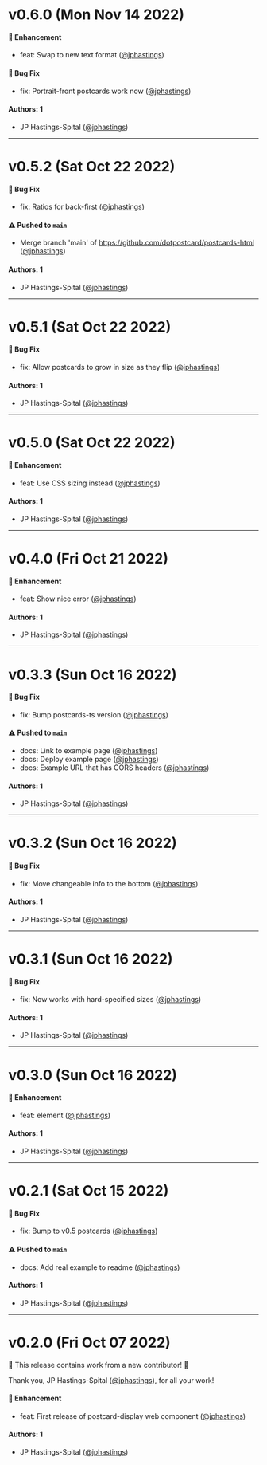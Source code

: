 # v0.6.0 (Mon Nov 14 2022)

#### 🚀 Enhancement

- feat: Swap to new text format ([@jphastings](https://github.com/jphastings))

#### 🐛 Bug Fix

- fix: Portrait-front postcards work now ([@jphastings](https://github.com/jphastings))

#### Authors: 1

- JP Hastings-Spital ([@jphastings](https://github.com/jphastings))

---

# v0.5.2 (Sat Oct 22 2022)

#### 🐛 Bug Fix

- fix: Ratios for back-first ([@jphastings](https://github.com/jphastings))

#### ⚠️ Pushed to `main`

- Merge branch 'main' of https://github.com/dotpostcard/postcards-html ([@jphastings](https://github.com/jphastings))

#### Authors: 1

- JP Hastings-Spital ([@jphastings](https://github.com/jphastings))

---

# v0.5.1 (Sat Oct 22 2022)

#### 🐛 Bug Fix

- fix: Allow postcards to grow in size as they flip ([@jphastings](https://github.com/jphastings))

#### Authors: 1

- JP Hastings-Spital ([@jphastings](https://github.com/jphastings))

---

# v0.5.0 (Sat Oct 22 2022)

#### 🚀 Enhancement

- feat: Use CSS sizing instead ([@jphastings](https://github.com/jphastings))

#### Authors: 1

- JP Hastings-Spital ([@jphastings](https://github.com/jphastings))

---

# v0.4.0 (Fri Oct 21 2022)

#### 🚀 Enhancement

- feat: Show nice error ([@jphastings](https://github.com/jphastings))

#### Authors: 1

- JP Hastings-Spital ([@jphastings](https://github.com/jphastings))

---

# v0.3.3 (Sun Oct 16 2022)

#### 🐛 Bug Fix

- fix: Bump postcards-ts version ([@jphastings](https://github.com/jphastings))

#### ⚠️ Pushed to `main`

- docs: Link to example page ([@jphastings](https://github.com/jphastings))
- docs: Deploy example page ([@jphastings](https://github.com/jphastings))
- docs: Example URL that has CORS headers ([@jphastings](https://github.com/jphastings))

#### Authors: 1

- JP Hastings-Spital ([@jphastings](https://github.com/jphastings))

---

# v0.3.2 (Sun Oct 16 2022)

#### 🐛 Bug Fix

- fix: Move changeable info to the bottom ([@jphastings](https://github.com/jphastings))

#### Authors: 1

- JP Hastings-Spital ([@jphastings](https://github.com/jphastings))

---

# v0.3.1 (Sun Oct 16 2022)

#### 🐛 Bug Fix

- fix: Now works with hard-specified sizes ([@jphastings](https://github.com/jphastings))

#### Authors: 1

- JP Hastings-Spital ([@jphastings](https://github.com/jphastings))

---

# v0.3.0 (Sun Oct 16 2022)

#### 🚀 Enhancement

- feat: <postcard-info> element ([@jphastings](https://github.com/jphastings))

#### Authors: 1

- JP Hastings-Spital ([@jphastings](https://github.com/jphastings))

---

# v0.2.1 (Sat Oct 15 2022)

#### 🐛 Bug Fix

- fix: Bump to v0.5 postcards ([@jphastings](https://github.com/jphastings))

#### ⚠️ Pushed to `main`

- docs: Add real example to readme ([@jphastings](https://github.com/jphastings))

#### Authors: 1

- JP Hastings-Spital ([@jphastings](https://github.com/jphastings))

---

# v0.2.0 (Fri Oct 07 2022)

:tada: This release contains work from a new contributor! :tada:

Thank you, JP Hastings-Spital ([@jphastings](https://github.com/jphastings)), for all your work!

#### 🚀 Enhancement

- feat: First release of postcard-display web component ([@jphastings](https://github.com/jphastings))

#### Authors: 1

- JP Hastings-Spital ([@jphastings](https://github.com/jphastings))
